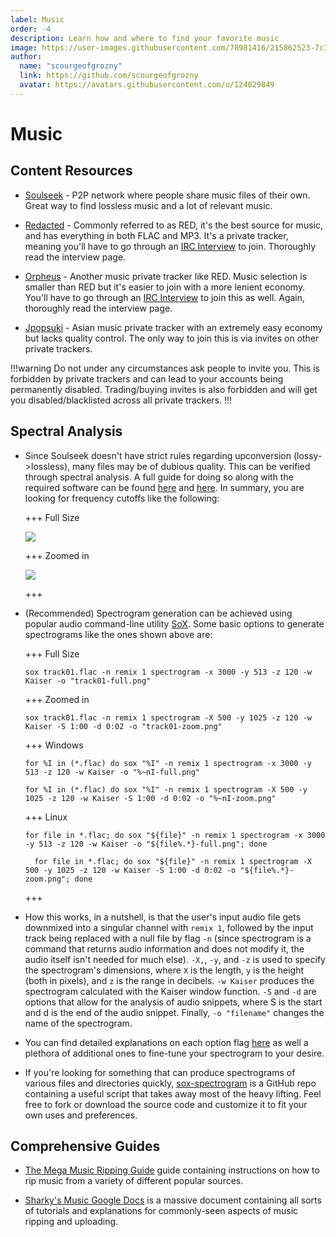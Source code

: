 ```yaml
---
label: Music
order: -4
description: Learn how and where to find your favorite music
image: https://user-images.githubusercontent.com/78981416/215862523-7c39ad32-2656-4e88-81a7-346428bc41f2.gif
author:  
  name: "scourgeofgrozny"
  link: https://github.com/scourgeofgrozny
  avatar: https://avatars.githubusercontent.com/u/124029849
---
```


# Music

## Content Resources

- [Soulseek](http://www.slsknet.org/news/) - P2P network where people share music files of their own. Great way to find lossless music and a lot of relevant music.

- [Redacted](https://redacted.ch/) - Commonly referred to as RED, it's the best source for music, and has everything in both FLAC and MP3. It's a private tracker, meaning you'll have to go through an [IRC Interview](https://interviewfor.red/en/index.html) to join. Thoroughly read the interview page.

- [Orpheus](https://orpheus.network/) - Another music private tracker like RED. Music selection is smaller than RED but it's easier to join with a more lenient economy. You'll have to go through an [IRC Interview](https://interview.orpheus.network/) to join this as well. Again, thoroughly read the interview page.

- [Jpopsuki](https://jpopsuki.eu/) - Asian music private tracker with an extremely easy economy but lacks quality control. The only way to join this is via invites on other private trackers.

!!!warning
Do not under any circumstances ask people to invite you. This is forbidden by private trackers and can lead to your accounts being permanently disabled. Trading/buying invites is also forbidden and will get you disabled/blacklisted across all private trackers.
!!!

## Spectral Analysis

- Since Soulseek doesn't have strict rules regarding upconversion (lossy->lossless), many files may be of dubious quality. This can be verified through spectral analysis. A full guide for doing so along with the required software can be found [here](https://interviewfor.red/en/spectrals.html) and [here](https://erikstechcorner.com/2020/09/how-to-check-if-your-flac-files-are-really-lossless/). In summary, you are looking for frequency cutoffs like the following:

  +++ Full Size

  ![](https://user-images.githubusercontent.com/78981416/246205066-d48507dd-a97b-493d-ac33-c04586298ac8.png)
  
  +++ Zoomed in
  
  ![](https://user-images.githubusercontent.com/78981416/246205087-e977fe1a-a4b0-41c5-a309-8e4568d34bf4.png)
  
  +++

- (Recommended) Spectrogram generation can be achieved using popular audio command-line utility [SoX](https://sourceforge.net/projects/sox/files/sox/14.4.2/). Some basic options to generate spectrograms like the ones shown above are:

  +++ Full Size
  
  ```batch
  sox track01.flac -n remix 1 spectrogram -x 3000 -y 513 -z 120 -w Kaiser -o "track01-full.png"
  ```
  
  +++ Zoomed in

  ```batch
  sox track01.flac -n remix 1 spectrogram -X 500 -y 1025 -z 120 -w Kaiser -S 1:00 -d 0:02 -o "track01-zoom.png"
  ```

  +++ Windows

  ```batch
  for %I in (*.flac) do sox "%I" -n remix 1 spectrogram -x 3000 -y 513 -z 120 -w Kaiser -o "%~nI-full.png"
  ```

  ```batch
  for %I in (*.flac) do sox "%I" -n remix 1 spectrogram -X 500 -y 1025 -z 120 -w Kaiser -S 1:00 -d 0:02 -o "%~nI-zoom.png"
  ```

  +++ Linux

  ```shell
  for file in *.flac; do sox "${file}" -n remix 1 spectrogram -x 3000 -y 513 -z 120 -w Kaiser -o "${file%.*}-full.png"; done
  ```

  ```shell
    for file in *.flac; do sox "${file}" -n remix 1 spectrogram -X 500 -y 1025 -z 120 -w Kaiser -S 1:00 -d 0:02 -o "${file%.*}-zoom.png"; done
  ```

  +++
  
- How this works, in a nutshell, is that the user's input audio file gets downmixed into a singular channel with `remix 1`, followed by the input track being replaced with a null file by flag `-n` (since spectrogram is a command that returns audio information and does not modify it, the audio itself isn't needed for much else). `-X,`, `-y`, and `-z` is used to specify the spectrogram's dimensions, where `X` is the length, `y` is the height (both in pixels), and `z` is the range in decibels. `-w Kaiser` produces the spectrogram calculated with the Kaiser window function. `-S` and `-d` are options that allow for the analysis of audio snippets, where S is the start and d is the end of the audio snippet. Finally, `-o "filename"` changes the name of the spectrogram.

- You can find detailed explanations on each option flag [here](https://web.archive.org/web/20231025084509/https://sox.sourceforge.net/sox.html) as well a plethora of additional ones to fine-tune your spectrogram to your desire.

- If you're looking for something that can produce spectrograms of various files and directories quickly, [sox-spectrogram](https://github.com/zeraf1m/sox-spectrogram) is a GitHub repo containing a useful script that takes away most of the heavy lifting. Feel free to fork or download the source code and customize it to fit your own uses and preferences.

## Comprehensive Guides

- [The Mega Music Ripping Guide](https://ori5000.github.io/musicripping.html) guide containing instructions on how to rip music from a variety of different popular sources.

- [Sharky's Music Google Docs](https://docs.google.com/document/d/1Poj4p2W0C0Napmwd7bcustlgWrkgp71dy9HlZwUr46w/edit) is a massive document containing all sorts of tutorials and explanations for commonly-seen aspects of music ripping and uploading.
